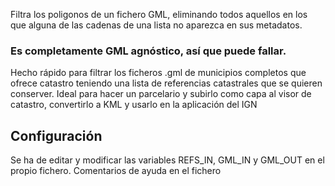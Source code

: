Filtra los poligonos de un fichero GML, eliminando todos aquellos en los que alguna de las cadenas de una lista no aparezca en sus metadatos.

### Es completamente GML agnóstico, así que puede fallar.

Hecho rápido para filtrar los ficheros .gml de municipios completos que ofrece catastro teniendo una lista de referencias catastrales que se quieren conserver. Ideal para hacer un parcelario y subirlo como capa al visor de catastro, convertirlo a KML y usarlo en la aplicación del IGN

## Configuración
Se ha de editar y modificar las variables REFS_IN, GML_IN y GML_OUT en el propio fichero. Comentarios de ayuda en el fichero
